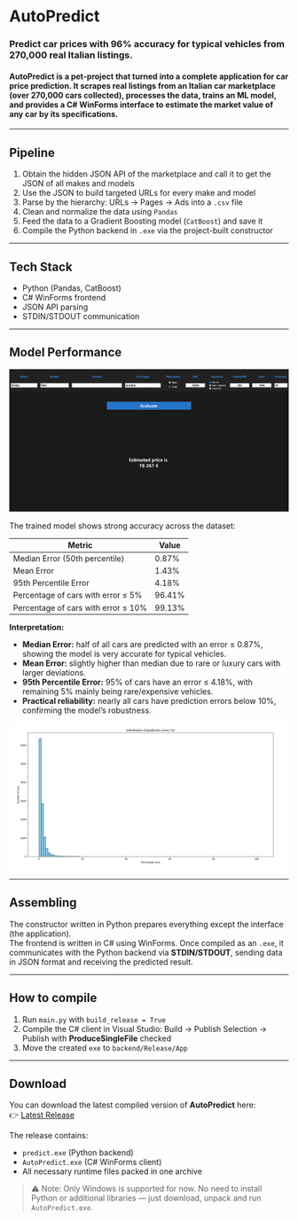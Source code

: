 # AutoPredict
### Predict car prices with 96% accuracy for typical vehicles from 270,000 real Italian listings.

#### AutoPredict is a pet-project that turned into a complete application for **car price prediction**.   It scrapes **real listings from an Italian car marketplace** (over **270,000 cars** collected), processes the data, trains an ML model, and provides a **C# WinForms interface** to estimate the market value of any car by its specifications.

---

## Pipeline
1. Obtain the hidden JSON API of the marketplace and call it to get the JSON of all makes and models
2. Use the JSON to build targeted URLs for every make and model
3. Parse by the hierarchy: URLs → Pages → Ads into a `.csv` file
4. Clean and normalize the data using `Pandas`
5. Feed the data to a Gradient Boosting model (`CatBoost`) and save it
6. Compile the Python backend in `.exe` via the project-built constructor

---

## Tech Stack
- Python (Pandas, CatBoost)
- C# WinForms frontend
- JSON API parsing
- STDIN/STDOUT communication

---

## Model Performance

![Application Screenshot](assets/screenshot.png)

The trained model shows strong accuracy across the dataset:

| Metric | Value |
|--------|-------|
| Median Error (50th percentile) | 0.87% |
| Mean Error | 1.43% |
| 95th Percentile Error | 4.18% |
| Percentage of cars with error ≤ 5% | 96.41% |
| Percentage of cars with error ≤ 10% | 99.13% |

**Interpretation:**  
- **Median Error:** half of all cars are predicted with an error ≤ 0.87%, showing the model is very accurate for typical vehicles.  
- **Mean Error:** slightly higher than median due to rare or luxury cars with larger deviations.  
- **95th Percentile Error:** 95% of cars have an error ≤ 4.18%, with remaining 5% mainly being rare/expensive vehicles.  
- **Practical reliability:** nearly all cars have prediction errors below 10%, confirming the model’s robustness.

![Error Distribution](assets/error_graph.png)

---

## Assembling
The constructor written in Python prepares everything except the interface (the application).  
The frontend is written in C# using WinForms. Once compiled as an `.exe`, it communicates with the Python backend via **STDIN/STDOUT**, sending data in JSON format and receiving the predicted result.

---

## How to compile
1. Run `main.py` with `build_release = True`  
2. Compile the C# client in Visual Studio: Build → Publish Selection → Publish with **ProduceSingleFile** checked  
3. Move the created `exe` to `backend/Release/App`


---

## Download

You can download the latest compiled version of **AutoPredict** here:  
👉 [Latest Release](https://github.com/Uladislau-Kulikou/AutoPredict/releases/latest)

The release contains:
- `predict.exe` (Python backend)
- `AutoPredict.exe` (C# WinForms client)
- All necessary runtime files packed in one archive

> ⚠️ Note: Only Windows is supported for now. No need to install Python or additional libraries — just download, unpack and run `AutoPredict.exe`.

